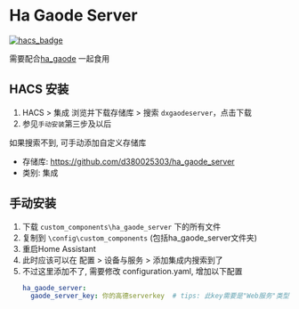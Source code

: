 <!--
 * @Author        : dx
 * @Github        : https://github.com/d380025303
 * @Description   : 
 * @Date          : 2023-05-29 16:00:00
 * @LastEditors   : dx
 * @LastEditTime  : 2023-05-29 16:00:00
 -->

# Ha Gaode Server

[![hacs_badge](https://img.shields.io/badge/HACS-Default-41BDF5.svg)](https://github.com/hacs/integration)

需要配合[ha_gaode](https://github.com/d380025303/ha_gaode) 一起食用

## HACS 安装
1. HACS > 集成 浏览并下载存储库 > 搜索 ```dxgaodeserver```，点击下载
2. 参见`手动安装`第三步及以后

如果搜索不到, 可手动添加自定义存储库
- 存储库: https://github.com/d380025303/ha_gaode_server
- 类别: 集成

## 手动安装
1. 下载 `custom_components\ha_gaode_server` 下的所有文件
1. 复制到 `\config\custom_components` (包括ha_gaode_server文件夹)
1. 重启Home Assistant
1. 此时应该可以在 配置 > 设备与服务 > 添加集成内搜索到了
1. 不过这里添加不了, 需要修改 configuration.yaml, 增加以下配置
    ```yaml
    ha_gaode_server:
      gaode_server_key: 你的高德serverkey  # tips: 此key需要是"Web服务"类型, 需要与Web端(JS API)区分开 
    ```

